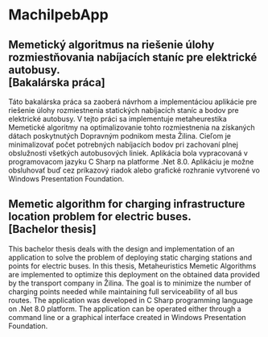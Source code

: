 # MachilpebApp
Memetický algoritmus na riešenie úlohy rozmiestňovania nabíjacích staníc pre elektrické autobusy.  
[Bakalárska práca]
----
Táto bakalárska práca sa zaoberá návrhom a implementáciou aplikácie pre riešenie
úlohy rozmiestnenia statických nabíjacích staníc a bodov pre elektrické autobusy. V tejto
práci sa implementuje metaheurestika Memetické algoritmy na optimalizovanie tohto
rozmiestnenia na získaných dátach poskytnutých Dopravným podnikom mesta Žilina.
Cieľom je minimalizovať počet potrebných nabíjacích bodov pri zachovaní plnej
obslužnosti všetkých autobusových liniek. Aplikácia bola vypracovaná v programovacom
jazyku C Sharp na platforme .Net 8.0. Aplikáciu je možne obsluhovať buď cez príkazový
riadok alebo grafické rozhranie vytvorené vo Windows Presentation Foundation.

Memetic algorithm for charging infrastructure location problem for electric buses.  
[Bachelor thesis]
------
This bachelor thesis deals with the design and implementation of an application to solve
the problem of deploying static charging stations and points for electric buses. In this
thesis, Metaheuristics Memetic Algorithms are implemented to optimize this deployment
on the obtained data provided by the transport company in Žilina. The goal is to minimize
the number of charging points needed while maintaining full serviceability of all bus
routes. The application was developed in C Sharp programming language on .Net 8.0
platform. The application can be operated either through a command line or a graphical
interface created in Windows Presentation Foundation.
